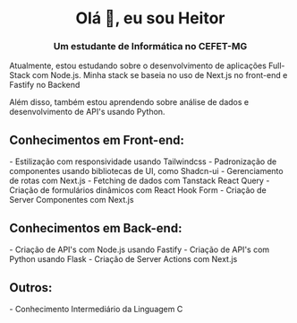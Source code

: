 <h1 align="center">Olá 👋, eu sou Heitor</h1>
<h3 align="center">Um estudante de Informática no CEFET-MG</h3>

Atualmente, estou estudando sobre o desenvolvimento de aplicações Full-Stack com Node.js.
Minha stack se baseia no uso de Next.js no front-end e Fastify no Backend

Além disso, também estou aprendendo sobre análise de dados e desenvolvimento de API's usando Python.

<h2>Conhecimentos em Front-end:</h2>
- Estilização com responsividade usando Tailwindcss
- Padronização de componentes usando bibliotecas de UI, como Shadcn-ui
- Gerenciamento de rotas com Next.js
- Fetching de dados com Tanstack React Query
- Criação de formulários dinâmicos com React Hook Form
- Criação de Server Componentes com Next.js

<h2>Conhecimentos em Back-end:</h2>
- Criação de API's com Node.js usando Fastify
- Criação de API's com Python usando Flask
- Criação de Server Actions com Next.js

<h2>Outros:</h2>
- Conhecimento Intermediário da Linguagem C
